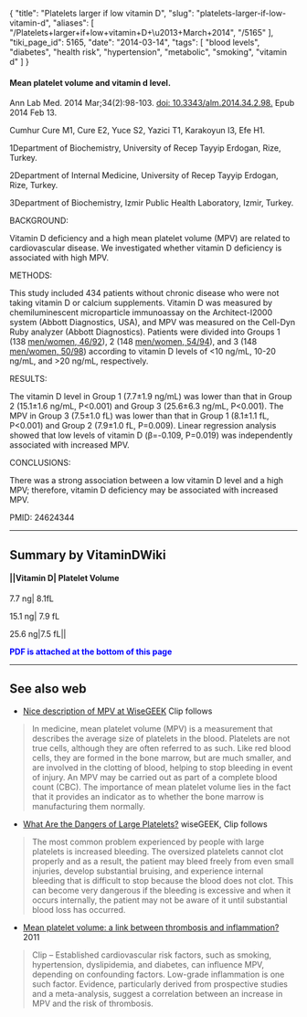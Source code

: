 {
    "title": "Platelets larger if low vitamin D",
    "slug": "platelets-larger-if-low-vitamin-d",
    "aliases": [
        "/Platelets+larger+if+low+vitamin+D+\u2013+March+2014",
        "/5165"
    ],
    "tiki_page_id": 5165,
    "date": "2014-03-14",
    "tags": [
        "blood levels",
        "diabetes",
        "health risk",
        "hypertension",
        "metabolic",
        "smoking",
        "vitamin d"
    ]
}


#### Mean platelet volume and vitamin d level.

Ann Lab Med. 2014 Mar;34(2):98-103. [doi: 10.3343/alm.2014.34.2.98.](https://doi.org/10.3343/alm.2014.34.2.98.) Epub 2014 Feb 13.

Cumhur Cure M1, Cure E2, Yuce S2, Yazici T1, Karakoyun I3, Efe H1.

1Department of Biochemistry, University of Recep Tayyip Erdogan, Rize, Turkey.

2Department of Internal Medicine, University of Recep Tayyip Erdogan, Rize, Turkey.

3Department of Biochemistry, Izmir Public Health Laboratory, Izmir, Turkey.

BACKGROUND:

Vitamin D deficiency and a high mean platelet volume (MPV) are related to cardiovascular disease. We investigated whether vitamin D deficiency is associated with high MPV.

METHODS:

This study included 434 patients without chronic disease who were not taking vitamin D or calcium supplements. Vitamin D was measured by chemiluminescent microparticle immunoassay on the Architect-I2000 system (Abbott Diagnostics, USA), and MPV was measured on the Cell-Dyn Ruby analyzer (Abbott Diagnostics). Patients were divided into Groups 1 (138 [men/women, 46/92](men/women,%2046/92)), 2 (148 [men/women, 54/94](men/women,%2054/94)), and 3 (148 [men/women, 50/98](men/women,%2050/98)) according to vitamin D levels of <10 ng/mL, 10-20 ng/mL, and >20 ng/mL, respectively.

RESULTS:

The vitamin D level in Group 1 (7.7±1.9 ng/mL) was lower than that in Group 2 (15.1±1.6 ng/mL, P<0.001) and Group 3 (25.6±6.3 ng/mL, P<0.001). The MPV in Group 3 (7.5±1.0 fL) was lower than that in Group 1 (8.1±1.1 fL, P<0.001) and Group 2 (7.9±1.0 fL, P=0.009). Linear regression analysis showed that low levels of vitamin D (β=-0.109, P=0.019) was independently associated with increased MPV.

CONCLUSIONS:

There was a strong association between a low vitamin D level and a high MPV; therefore, vitamin D deficiency may be associated with increased MPV.

PMID: 24624344

---

## Summary by VitaminDWiki

#### ||Vitamin D| Platelet Volume

7.7 ng| 8.1fL

15.1 ng| 7.9 fL

25.6 ng|7.5 fL||

 **<span style="color:#00F;">PDF is attached at the bottom of this page</span>** 

---

## See also web

* [Nice description of MPV at WiseGEEK](http://www.wisegeek.com/what-is-mean-platelet-volume.htm%20) Clip follows

> In medicine, mean platelet volume (MPV) is a measurement that describes the average size of platelets in the blood. Platelets are not true cells, although they are often referred to as such. Like red blood cells, they are formed in the bone marrow, but are much smaller, and are involved in the clotting of blood, helping to stop bleeding in event of injury. An MPV may be carried out as part of a complete blood count (CBC). The importance of mean platelet volume lies in the fact that it provides an indicator as to whether the bone marrow is manufacturing them normally.

* [What Are the Dangers of Large Platelets?](http://www.wisegeek.com/what-are-the-dangers-of-large-platelets.htm) wiseGEEK, Clip follows

> The most common problem experienced by people with large platelets is increased bleeding. The oversized platelets cannot clot properly and as a result, the patient may bleed freely from even small injuries, develop substantial bruising, and experience internal bleeding that is difficult to stop because the blood does not clot. This can become very dangerous if the bleeding is excessive and when it occurs internally, the patient may not be aware of it until substantial blood loss has occurred.

* [Mean platelet volume: a link between thrombosis and inflammation?](http://www.ncbi.nlm.nih.gov/pubmed/21247392) 2011

> Clip – Established cardiovascular risk factors, such as smoking, hypertension, dyslipidemia, and diabetes, can influence MPV, depending on confounding factors. Low-grade inflammation is one such factor. Evidence, particularly derived from prospective studies and a meta-analysis, suggest a correlation between an increase in MPV and the risk of thrombosis.